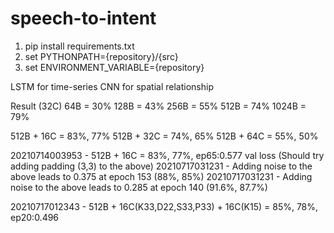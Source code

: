 # speech-to-intent

1. pip install requirements.txt
2. set PYTHONPATH={repository}/{src}
3. set ENVIRONMENT_VARIABLE={repository}

LSTM for time-series
CNN for spatial relationship

Result (32C)
64B = 30%
128B = 43%
256B = 55%
512B = 74%
1024B = 79%

512B + 16C = 83%, 77%
512B + 32C = 74%, 65%
512B + 64C = 55%, 50%

20210714003953 - 512B + 16C = 83%, 77%, ep65:0.577 val loss
(Should try adding padding (3,3) to the above)
20210717031231 - Adding noise to the above leads to 0.375 at epoch 153 (88%, 85%)
20210717031231 - Adding noise to the above leads to 0.285 at epoch 140 (91.6%, 87.7%)

20210717012343 - 512B + 16C(K33,D22,S33,P33) + 16C(K15) = 85%, 78%, ep20:0.496